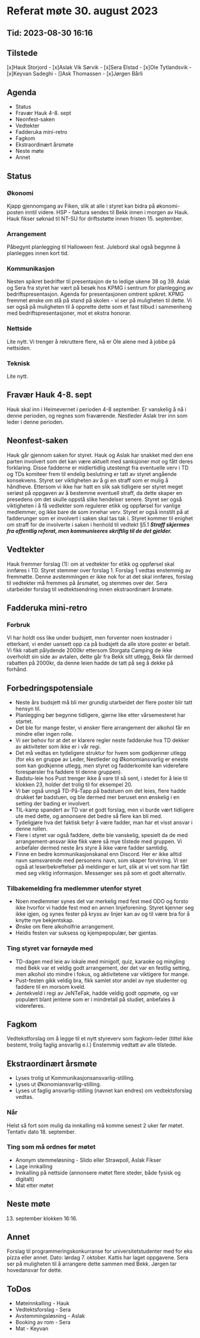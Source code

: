 # Referat møte 30. august 2023
## Tid: 2023-08-30 16:16

## Tilstede
[x]Hauk Storjord - [x]Aslak Vik Sørvik - [x]Sera Elstad - [x]Ole Tytlandsvik - [x]Keyvan Sadeghi - []Ask Thomassen - [x]Jørgen Bårli

## Agenda
* Status
* Fravær Hauk 4-8. sept
* Neonfest-saken
* Vedtekter
* Fadderuka mini-retro
* Fagkom
* Ekstraordinært årsmøte
* Neste møte
* Annet

## Status

### Økonomi
Kjapp gjennomgang av Fiken, slik at alle i styret kan bidra på økonomi-posten inntil videre.
HSP - faktura sendes til Bekk innen i morgen av Hauk.
Hauk fikser søknad til NT-SU for driftsstøtte innen fristen 15. september.

### Arrangement
Påbegynt planlegging til Halloween fest.
Julebord skal også begynne å planlegges innen kort tid.

### Kommunikasjon
Nesten spikret bedrifter til presentasjon de to ledige ukene 38 og 39.
Aslak og Sera fra styret har vært på besøk hos KPMG i sentrum for planlegging av bedriftspresentasjon. Agenda for presentasjonen omtrent spikret.
KPMG fremmet ønske om stå på stand på skolen - vi ser på muligheten til dette. Vi ser også på muligheten til å opprette dette som et fast tilbud i sammenheng med bedriftspresentasjoner, mot et ekstra honorar.

### Nettside
Lite nytt.
Vi trenger å rekruttere flere, nå er Ole alene med å jobbe på nettsiden.

### Teknisk
Lite nytt.

## Fravær Hauk 4-8. sept
Hauk skal inn i Heimevernet i perioden 4-8 september. Er vanskelig å nå i denne perioden, og regnes som fraværende. Nestleder Aslak trer inn som leder i denne perioden.

## Neonfest-saken
Hauk går gjennom saken for styret. 
Hauk og Aslak har snakket med den ene parten involvert som det kan være aktuelt med sanksjoner mot og fått deres forklaring.
Disse fadderne er midlertidlig utestengt fra eventuelle verv i TD og TDs komiteer frem til endelig beslutning er tatt av styret angående konsekvens.
Styret ser viktigheten av å gi en straff som er mulig å håndheve.
Ettersom vi ikke har hatt en slik sak tidligere ser styret meget seriøst på oppgaven av å bestemme eventuell straff, da dette skaper en presedens om det skulle oppstå slike hendelser senere.
Styret ser også viktigheten i å få vedtekter som regulerer etikk og oppførsel for vanlige medlemmer, og ikke bare de som innehar verv.
Styret er også innstilt på at fadderunger som er involvert i saken skal tas tak i.
Styret kommer til enighet om straff for de involverte i saken i henhold til vedtekt §5.1 
***Straff skjermes fra offentlig referat, men kommuniseres skriftlig til de det gjelder.***

## Vedtekter
Hauk fremmer forslag (1): om at vedtekter for etikk og oppførsel skal innføres i TD.
Styret stemmer over forslag 1. Forslag 1 vedtas enstemmig av fremmøtte. 
Denne avstemmingen er ikke nok for at det skal innføres, forslag til vedtekter må fremmes på årsmøtet, og stemmes over der. Sera utarbeider forslag til vedtektsendring innen ekstraordinært årsmøte.

## Fadderuka mini-retro
### Forbruk
Vi har holdt oss like under budsjett, men forventer noen kostnader i etterkant, vi ender uansett opp ca på budsjett da alle store poster er betalt. 
Vi fikk rabatt pålydende 2000kr ettersom Storgata Camping de ikke overholdt sin side av avtalen, dette går fra Bekk sitt utlegg, Bekk får dermed rabatten på 2000kr, da denne leien hadde de tatt på seg å dekke på forhånd.

## Forbedringspotensiale
* Neste års budsjett må bli mer grundig utarbeidet der flere poster blir tatt hensyn til.
* Planlegging bør begynne tidligere, gjerne like etter vårsemesteret har startet.
* Det ble for mange fester, vi ønsker flere arrangement der alkohol får en mindre eller ingen rolle.
* Vi ser behov for at det er klarere regler neste fadderuke hva TD dekker av aktiviteter som ikke er i vår regi.
* Det må vedtas en tydeligere struktur for hvem som godkjenner utlegg (for eks en gruppe av Leder, Nestleder og Økonomiansvarlig er eneste som kan godkjenne utlegg, men styret og fadderkomité kan videreføre forespørsler fra faddere til denne gruppen).
* Badstu-leie hos Pust trenger ikke å vare til så sent, i stedet for å leie til klokken 23, holder det trolig til for eksempel 20.
* Vi bør også unngå TD-På-Tapp på badstuen om det leies, flere hadde drukket før badstuen, og ble dermed mer beruset enn ønskelig i en setting der bading er involvert.
* TIL-kamp spandert av TD var et godt forslag, men vi burde vært tidligere ute med dette, og annonsere det bedre så flere kan bli med.
* Tydeligjøre hva det faktisk betyr å være fadder, man har et visst ansvar i denne rollen.
* Flere i styret var også faddere, dette ble vanskelig, spesielt da de med arrangement-ansvar ikke fikk være så mye tilstede med gruppen. Vi anbefaler dermed neste års styre å ikke være fadder samtidig.
* Finne en bedre kommunikasjonskanal enn Discord. Her er ikke alltid navn samsvarende med personens navn, som skaper forvirring. Vi ser også at leserbekreftelser på meldinger er lurt, slik at vi vet som har fått med seg viktig informasjon. Messenger ses på som et godt alternativ.

### Tilbakemelding fra medlemmer utenfor styret
* Noen medlemmer synes det var merkelig med fest med ODO og forsto ikke hvorfor vi hadde fest med en annen linjeforening. Styret kjenner seg ikke igjen, og synes fester på kryss av linjer kan av og til være bra for å knytte nye bekjentskap.
* Ønske om flere alkoholfrie arrangement.
* Heidis festen var suksess og kjempepopulær, bør gjentas.

### Ting styret var fornøyde med
* TD-dagen med leie av lokale med minigolf, quiz, karaoke og mingling med Bekk var et veldig godt arrangement, der det var en festlig setting, men alkohol sto mindre i fokus, og aktivitetene var viktigere for mange.
* Pust-festen gikk veldig bra, fikk samlet stor andel av nye studenter og faddere til en morsom kveld.
* Jentekveld i regi av JeNTeFak, hadde veldig godt oppmøte, og var populært blant jentene som er i mindretall på studiet, anbefales å videreføres.

## Fagkom
Vedtekstforslag om å legge til et nytt styreverv som fagkom-leder (tittel ikke bestemt, trolig faglig ansvarlig e.l.) Enstemmig vedtatt av alle tilstede.

## Ekstraordinært årsmøte
* Lyses trolig ut Kommunikasjonsansvarlig-stilling.
* Lyses ut Økonomiansvarlig-stilling.
* Lyses ut faglig ansvarlig-stilling (navnet kan endres) om vedtektsforslag vedtas.

### Når
Helst så fort som mulig da innkalling må komme senest 2 uker før møtet. Tentativ dato 18. september.

### Ting som må ordnes før møtet
* Anonym stemmeløsning - Slido eller Strawpoll, Aslak Fikser
* Lage innkalling
* Innkalling på nettside (annonsere møtet flere steder, både fysisk og digitalt) 
* Mat etter møtet

## Neste møte
13. september klokken 16:16.

## Annet
Forslag til programmeringskonkurranse for universitetstudenter med for eks pizza eller annet.
Dato: lørdag 7. oktober.
Kattis har laget oppgavene.
Sera ser på muligheten til å arrangere dette sammen med Bekk.
Jørgen tar hovedansvar for dette.

## ToDos
* Møteinnkalling - Hauk
* Vedtektsforslag - Sera
* Avstemmingsløsning - Aslak
* Booking av rom - Sera
* Mat - Keyvan
